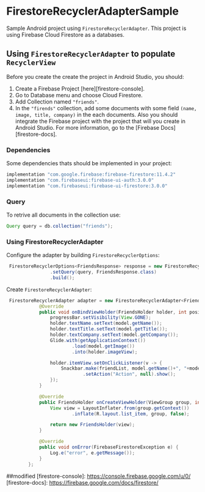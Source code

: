 # FirestoreRecyclerAdapterSample
Sample Android project using `FirestoreRecyclerAdapter`. This project is using Firebase Cloud Firestore as a databases.

## Using `FirestoreRecyclerAdapter` to populate `RecyclerView`
Before you create the create the project in Android Studio, you should:
1. Create a Firebase Project [here][firestore-console].
2. Go to Database menu and choose Cloud Firestore.
3. Add Collection named `"friends"`.
4. In the `"firends"` collection, add some documents with some field `(name, image, title, company)` in the each documents.
Also you should integrate the Firebase project with the project that will you create in Android Studio. For more information, go to the [Firebase Docs][firestore-docs].

### Dependencies
Some dependencies thats should be implemented in your project:
```gradle
implementation "com.google.firebase:firebase-firestore:11.4.2"
implementation "com.firebaseui:firebase-ui-auth:3.0.0"
implementation "com.firebaseui:firebase-ui-firestore:3.0.0"
```
### Query
To retrive all documents in the collection use:
```java
Query query = db.collection("friends");
```
### Using FirestoreRecyclerAdapter
Configure the adapter by building `FirestoreRecyclerOptions`:
```java
 FirestoreRecyclerOptions<FriendsResponse> response = new FirestoreRecyclerOptions.Builder<FriendsResponse>()
                .setQuery(query, FriendsResponse.class)
                .build();
```

Create `FirestoreRecyclerAdapter`:
```java
 FirestoreRecyclerAdapter adapter = new FirestoreRecyclerAdapter<FriendsResponse, FriendsHolder>(response) {
            @Override
            public void onBindViewHolder(FriendsHolder holder, int position, FriendsResponse model) {
                progressBar.setVisibility(View.GONE);
                holder.textName.setText(model.getName());
                holder.textTitle.setText(model.getTitle());
                holder.textCompany.setText(model.getCompany());
                Glide.with(getApplicationContext())
                        .load(model.getImage())
                        .into(holder.imageView);

                holder.itemView.setOnClickListener(v -> {
                    Snackbar.make(friendList, model.getName()+", "+model.getTitle()+" at "+model.getCompany(), Snackbar.LENGTH_LONG)
                            .setAction("Action", null).show();
                });
            }

            @Override
            public FriendsHolder onCreateViewHolder(ViewGroup group, int i) {
                View view = LayoutInflater.from(group.getContext())
                        .inflate(R.layout.list_item, group, false);

                return new FriendsHolder(view);
            }

            @Override
            public void onError(FirebaseFirestoreException e) {
                Log.e("error", e.getMessage());
            }
        };
```

##modified
[firestore-console]: https://console.firebase.google.com/u/0/
[firestore-docs]: https://firebase.google.com/docs/firestore/

